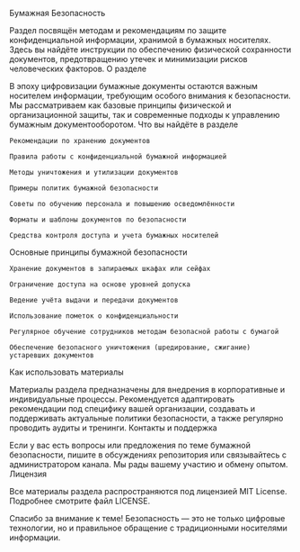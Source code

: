 Бумажная Безопасность

Раздел посвящён методам и рекомендациям по защите конфиденциальной информации, хранимой в бумажных носителях. Здесь вы найдёте инструкции по обеспечению физической сохранности документов, предотвращению утечек и минимизации рисков человеческих факторов.
О разделе

В эпоху цифровизации бумажные документы остаются важным носителем информации, требующим особого внимания к безопасности. Мы рассматриваем как базовые принципы физической и организационной защиты, так и современные подходы к управлению бумажным документооборотом.
Что вы найдёте в разделе

    Рекомендации по хранению документов

    Правила работы с конфиденциальной бумажной информацией

    Методы уничтожения и утилизации документов

    Примеры политик бумажной безопасности

    Советы по обучению персонала и повышению осведомлённости

    Форматы и шаблоны документов по безопасности

    Средства контроля доступа и учета бумажных носителей

Основные принципы бумажной безопасности

    Хранение документов в запираемых шкафах или сейфах

    Ограничение доступа на основе уровней допуска

    Ведение учёта выдачи и передачи документов

    Использование пометок о конфиденциальности

    Регулярное обучение сотрудников методам безопасной работы с бумагой

    Обеспечение безопасного уничтожения (шредирование, сжигание) устаревших документов

Как использовать материалы

Материалы раздела предназначены для внедрения в корпоративные и индивидуальные процессы. Рекомендуется адаптировать рекомендации под специфику вашей организации, создавать и поддерживать актуальные политики безопасности, а также регулярно проводить аудиты и тренинги.
Контакты и поддержка

Если у вас есть вопросы или предложения по теме бумажной безопасности, пишите в обсуждениях репозитория или связывайтесь с администратором канала. Мы рады вашему участию и обмену опытом.
Лицензия

Все материалы раздела распространяются под лицензией MIT License. Подробнее смотрите файл LICENSE.

Спасибо за внимание к теме! Безопасность — это не только цифровые технологии, но и правильное обращение с традиционными носителями информации.
